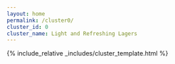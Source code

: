 ```yaml
---
layout: home
permalink: /cluster0/
cluster_id: 0
cluster_name: Light and Refreshing Lagers
---
```


{% include_relative _includes/cluster_template.html %}
